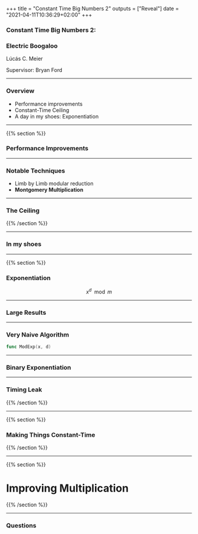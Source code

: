 +++
title = "Constant Time Big Numbers 2"
outputs = ["Reveal"]
date = "2021-04-11T10:36:29+02:00"
+++

### Constant Time Big Numbers 2:
### Electric Boogaloo

Lúcás C. Meier

Supervisor: Bryan Ford

---

### Overview

- Performance improvements
- Constant-Time Ceiling
- A day in my shoes: Exponentiation

---

{{% section %}}

### Performance Improvements

---

### Notable Techniques

- Limb by Limb modular reduction
- **Montgomery Multiplication**

---

### The Ceiling

{{% /section %}}

---

### In my shoes

---

{{% section %}}

### Exponentiation

$$x^d \mod m$$

---

### Large Results

---

### Very Naive Algorithm

```go
func ModExp(x, d)
```

---

### Binary Exponentiation

---

### Timing Leak

{{% /section %}}

---

{{% section %}}

### Making Things Constant-Time

{{% /section %}}

---

{{% section %}}

# Improving Multiplication

{{% /section %}}

---

### Questions
